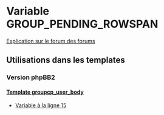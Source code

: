 # Variable GROUP_PENDING_ROWSPAN
[Explication sur le forum des forums](http://forum.forumactif.com/t294113-listing-des-variables#GROUP_PENDING_ROWSPAN)
## Utilisations dans les templates
### Version phpBB2
#### [Template groupcp_user_body](subsilver/groupcp_user_body.md)
* [Variable à la ligne 15](../subsilver/groupcp_user_body.tpl#L15)